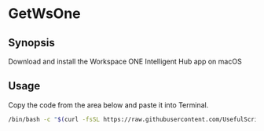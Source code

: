 # GetWsOne

## Synopsis
Download and install the Workspace ONE Intelligent Hub app on macOS

## Usage
Copy the code from the area below and paste it into Terminal.

```sh
/bin/bash -c "$(curl -fsSL https://raw.githubusercontent.com/UsefulScripts01/GetWsOne/main/GetWsOne.sh)"
```
